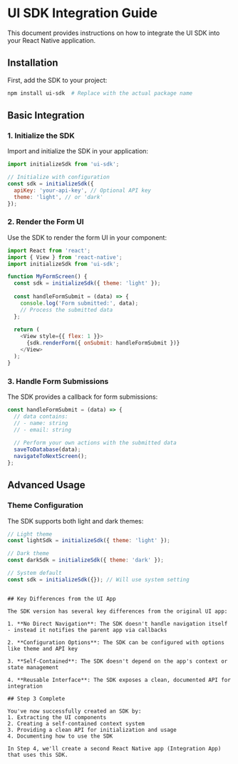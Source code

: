 # UI SDK Integration Guide

This document provides instructions on how to integrate the UI SDK into your React Native application.

## Installation

First, add the SDK to your project:

```bash
npm install ui-sdk  # Replace with the actual package name
```

## Basic Integration

### 1. Initialize the SDK

Import and initialize the SDK in your application:

```javascript
import initializeSdk from 'ui-sdk';

// Initialize with configuration
const sdk = initializeSdk({
  apiKey: 'your-api-key', // Optional API key
  theme: 'light', // or 'dark'
});
```

### 2. Render the Form UI

Use the SDK to render the form UI in your component:

```javascript
import React from 'react';
import { View } from 'react-native';
import initializeSdk from 'ui-sdk';

function MyFormScreen() {
  const sdk = initializeSdk({ theme: 'light' });
  
  const handleFormSubmit = (data) => {
    console.log('Form submitted:', data);
    // Process the submitted data
  };
  
  return (
    <View style={{ flex: 1 }}>
      {sdk.renderForm({ onSubmit: handleFormSubmit })}
    </View>
  );
}
```

### 3. Handle Form Submissions

The SDK provides a callback for form submissions:

```javascript
const handleFormSubmit = (data) => {
  // data contains:
  // - name: string
  // - email: string
  
  // Perform your own actions with the submitted data
  saveToDatabase(data);
  navigateToNextScreen();
};
```

## Advanced Usage

### Theme Configuration

The SDK supports both light and dark themes:

```javascript
// Light theme
const lightSdk = initializeSdk({ theme: 'light' });

// Dark theme
const darkSdk = initializeSdk({ theme: 'dark' });

// System default
const sdk = initializeSdk({}); // Will use system setting
```
```

## Key Differences from the UI App

The SDK version has several key differences from the original UI app:

1. **No Direct Navigation**: The SDK doesn't handle navigation itself - instead it notifies the parent app via callbacks

2. **Configuration Options**: The SDK can be configured with options like theme and API key

3. **Self-Contained**: The SDK doesn't depend on the app's context or state management

4. **Reusable Interface**: The SDK exposes a clean, documented API for integration

## Step 3 Complete

You've now successfully created an SDK by:
1. Extracting the UI components
2. Creating a self-contained context system
3. Providing a clean API for initialization and usage
4. Documenting how to use the SDK

In Step 4, we'll create a second React Native app (Integration App) that uses this SDK.